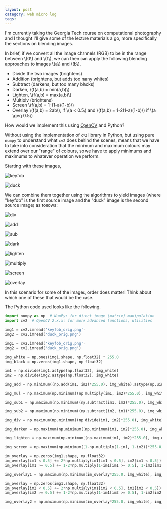 ```yaml
---
layout: post
category: web micro log
tags:
---
```


I'm currently taking the Georgia Tech course on computational photography and I thought I'll give some of the lecture materials a go, more specifically the sections on blending images.

In brief, if we convert all the image channels (RGB) to be in the range between \\(0\\) and \\(1\\), we can then can apply the following blending approaches to images \\(a\\) and \\(b\\).

- Divide the two images (brightens)
- Addition (brightens, but adds too many whites)
- Subtract (darkens, but too many blacks)
- Darken, \\(f(a,b) = min(a,b)\\)
- Lighten, \\(f(a,b) = max(a,b)\\)
- Multiply (brightens)
- Screen \\(f(a,b) = 1-(1-a)(1-b)\\)
- Overlay \\(f(a,b) = 2ab\\), if \\(a < 0.5\\) and \\(f(a,b) = 1-2(1-a)(1-b)\\) if \\(a \geq 0.5\\)

How would we implement this using [OpenCV](http://www.opencv.org/) and Python?

Without using the implementation of `cv2` library in Python, but using pure `numpy` to understand what `cv2` does behind the scenes, means that we have to take into consideration that the minimum and maximum colours may extend over our "range" of colours, so we have to apply minimums and maximums to whatever operation we perform.

Starting with these images,

![keyfob](/img/opencv-blending/keyfob_orig.png)

![duck](/img/opencv-blending/duck_orig.png)

We can combine them together using the algorithms to yield images (where "keyfob" is the first source image and the "duck" image is the second source image) as follows:

![div](/img/opencv-blending/division.jpg)

![add](/img/opencv-blending/addition.jpg)

![sub](/img/opencv-blending/subtract1.jpg)

![dark](/img/opencv-blending/darken.jpg)

![lighten](/img/opencv-blending/lighten.jpg)

![multiply](/img/opencv-blending/multiply.jpg)

![screen](/img/opencv-blending/screen.jpg)

![overlay](/img/opencv-blending/overlay1.jpg)

In this scenario for some of the images, order does matter! Think about which one of these that would be the case.

The Python code used looks like the following.

```py
import numpy as np  # NumPy: for direct image (matrix) manipulation
import cv2  # OpenCV 2.x.x: for more advanced functions, utilities

img1 = cv2.imread('keyfob_orig.png')
img2 = cv2.imread('duck_orig.png')

img1 = cv2.imread('keyfob_orig.png')
img2 = cv2.imread('duck_orig.png')

img_white = np.ones(img1.shape, np.float32) * 255.0
img_black = np.zeros(img1.shape, np.float32)

im1 = np.divide(img1.astype(np.float32), img_white)
im2 = np.divide(img2.astype(np.float32), img_white)

img_add = np.minimum((np.add(im1, im2)*255.0), img_white).astype(np.uint8)

img_mul = np.maximum(np.minimum((np.multiply(im1, im2)*255.0), img_white), img_black).astype(np.uint8)

img_sub1 = np.maximum(np.minimum((np.subtract(im1, im2)*255.0), img_white), img_black).astype(np.uint8)

img_sub2 = np.maximum(np.minimum((np.subtract(im2, im1)*255.0), img_white), img_black).astype(np.uint8)

img_div = np.maximum(np.minimum((np.divide(im1, im2)*255.0), img_white), img_black).astype(np.uint8)

img_darken = np.maximum(np.minimum((np.minimum(im1, im2)*255.0), img_white), img_black).astype(np.uint8)

img_lighten = np.maximum(np.minimum((np.maximum(im1, im2)*255.0), img_white), img_black).astype(np.uint8)

img_screen = np.maximum(np.minimum((1-np.multiply(1-im1, 1-im2))*255.0, img_white), img_black).astype(np.uint8)

im_overlay = np.zeros(img1.shape, np.float32)
im_overlay[im1 < 0.5] += 2*np.multiply(im1[im1 < 0.5], im2[im1 < 0.5])
im_overlay[im1 >= 0.5] += 1-2*np.multiply(1-im1[im1 >= 0.5], 1-im2[im1 >= 0.5])

img_overlay1 = np.maximum(np.minimum(im_overlay*255.0, img_white), img_black).astype(np.uint8)

im_overlay = np.zeros(img1.shape, np.float32)
im_overlay[im2 < 0.5] += 2*np.multiply(im1[im2 < 0.5], im2[im2 < 0.5])
im_overlay[im2 >= 0.5] += 1-2*np.multiply(1-im1[im2 >= 0.5], 1-im2[im2 >= 0.5])

img_overlay2 = np.maximum(np.minimum(im_overlay*255.0, img_white), img_black).astype(np.uint8)

```
